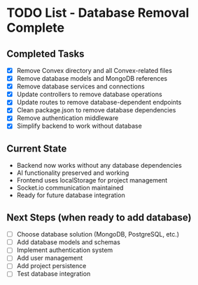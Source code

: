 # TODO List - Database Removal Complete

## Completed Tasks
- [x] Remove Convex directory and all Convex-related files
- [x] Remove database models and MongoDB references
- [x] Remove database services and connections
- [x] Update controllers to remove database operations
- [x] Update routes to remove database-dependent endpoints
- [x] Clean package.json to remove database dependencies
- [x] Remove authentication middleware
- [x] Simplify backend to work without database

## Current State
- Backend now works without any database dependencies
- AI functionality preserved and working
- Frontend uses localStorage for project management
- Socket.io communication maintained
- Ready for future database integration

## Next Steps (when ready to add database)
- [ ] Choose database solution (MongoDB, PostgreSQL, etc.)
- [ ] Add database models and schemas
- [ ] Implement authentication system
- [ ] Add user management
- [ ] Add project persistence
- [ ] Test database integration
